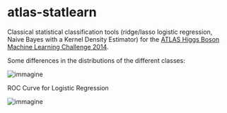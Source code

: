 # atlas-statlearn

Classical statistical classification tools (ridge/lasso logistic regression, Naive Bayes with a Kernel Density Estimator) for the [ATLAS Higgs Boson Machine Learning Challenge 2014](https://opendata.cern.ch/record/328).

Some differences in the distributions of the different classes:

![immagine](https://github.com/user-attachments/assets/82d8eff2-6dd4-458c-bc3a-6103c6393e12)


ROC Curve for Logistic Regression

![immagine](https://github.com/user-attachments/assets/d37e1573-5f00-4c2f-bb6a-32e9dfe37c40)
